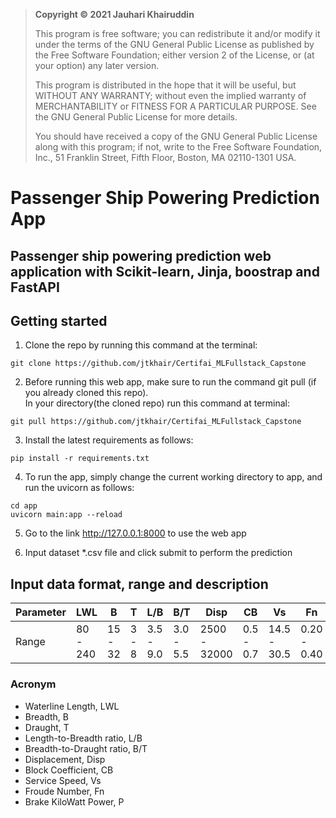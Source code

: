 >**Copyright &copy; 2021 Jauhari Khairuddin**<br>
>
>This program is free software; you can redistribute it and/or modify
    it under the terms of the GNU General Public License as published by
    the Free Software Foundation; either version 2 of the License, or
    (at your option) any later version.
> 
>This program is distributed in the hope that it will be useful,
    but WITHOUT ANY WARRANTY; without even the implied warranty of
    MERCHANTABILITY or FITNESS FOR A PARTICULAR PURPOSE.  See the
    GNU General Public License for more details.
> 
>    You should have received a copy of the GNU General Public License along
    with this program; if not, write to the Free Software Foundation, Inc.,
    51 Franklin Street, Fifth Floor, Boston, MA 02110-1301 USA.<br>

# Passenger Ship Powering Prediction App

## Passenger ship powering prediction web application with Scikit-learn, Jinja, boostrap and  FastAPI


## Getting started
1. Clone the repo by running this command at the terminal:

```
git clone https://github.com/jtkhair/Certifai_MLFullstack_Capstone
```


2. Before running this web app, make sure to run the command git pull (if you already cloned this repo). <br/>
In your directory(the cloned repo) run this command at terminal:
```
git pull https://github.com/jtkhair/Certifai_MLFullstack_Capstone
```

3. Install the latest requirements as follows:
```
pip install -r requirements.txt
```

4. To run the app, simply change the current working directory to app, and run the uvicorn as follows:
```
cd app
uvicorn main:app --reload
```

5. Go to the link http://127.0.0.1:8000 to use the web app

6. Input dataset *.csv file and click submit to perform the prediction

## Input data format, range and description

Parameter | LWL | B | T | L/B | B/T | Disp | CB |Vs | Fn | P | 
--- | --- | --- | --- |--- |--- |--- |--- |--- |--- |--- |
Range | 80 - 240 | 15 - 32 | 3 - 8 | 3.5 - 9.0 | 3.0 - 5.5 | 2500 - 32000 | 0.5 - 0.7 | 14.5 - 30.5 | 0.20 - 0.40 | 3000 - 70000 | 

### Acronym
- Waterline Length, LWL
- Breadth, B
- Draught, T
- Length-to-Breadth ratio, L/B
- Breadth-to-Draught ratio, B/T
- Displacement, Disp
- Block Coefficient, CB
- Service Speed, Vs
- Froude Number, Fn
- Brake KiloWatt Power, P
